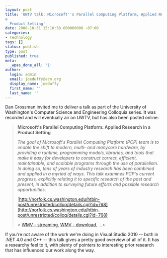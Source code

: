 ```yaml
---
layout: post
title: 'UWTV talk: Microsoft''s Parallel Computing Platform, Applied Research in
a
  Product Setting'
date: 2008-10-31 15:10:58.000000000 -07:00
categories:
- Technology
tags: []
status: publish
type: post
published: true
meta:
  _wpas_done_all: '1'
author:
  login: admin
  email: joeduffy@acm.org
  display_name: joeduffy
  first_name: ''
  last_name: ''
---
```

Dan Grossman invited me to deliver a talk as part of the University of Washington's
Computer Science and Engineering Colloquia series.  It was recorded and will
eventually air on UWTV, but has also been posted online:

> **Microsoft's Parallel Computing Platform: Applied Research in a Product Setting**
>
>
>
> _The goal of Microsoft's Parallel Computing Platform (PCP) team is to enable the
shift to modern, multi- and manycore hardware, by providing a runtime, programming
models, libraries, and tools that make it easy for developers to construct correct,
efficient, maintainable, and scalable programs through the use of parallelism. In
doing so, tens of years of industry research has been combined and applied in a myriad
of ways. This talk examines PCP's current progress, explicitly relating it to specific
research of the past and present, in addition to surveying future efforts and possible
research opportunities._
>
>
>
> [http://norfolk.cs.washington.edu/htbin-post/unrestricted/colloq/details.cgi?id=768](http://norfolk.cs.washington.edu/htbin-post/unrestricted/colloq/details.cgi?id=768)
>
>
>
> < [WMV - streaming](http://norfolk.cs.washington.edu/htbin-post/unrestricted/colloq/details.cgi?asx=mms://videosrv6.cs.washington.edu/talks/Colloquia/high/JDuffy_081021_OnDemand_100_1064K_640x480.wmv),
[WMV - download](http://videosrv14.cs.washington.edu/wmedia/talks/Colloquia/high/JDuffy_081021_OnDemand_100_1064K_640x480.wmv),
...>

If you're not aware of the work we're doing in Visual Studio 2010 -- both in .NET
4.0 and C++ -- this talk gives a pretty good overview of all of it.  It has
a researchy feel to it, with plenty of pointers to interesting prior research that
has influenced our work along the way.

